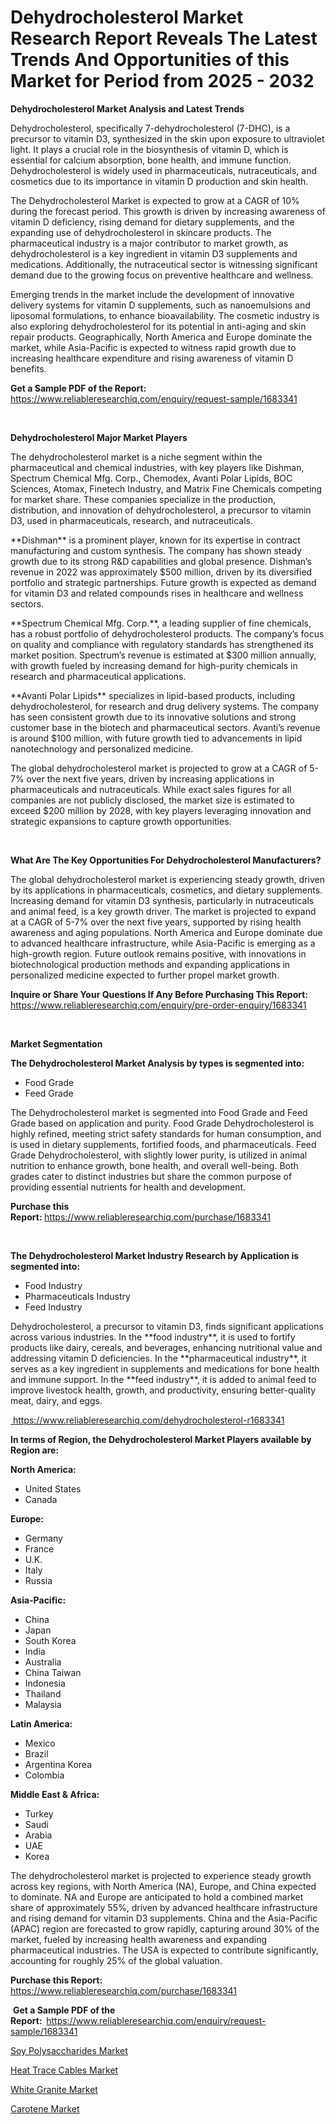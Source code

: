 <p><h1>Dehydrocholesterol Market Research Report Reveals The Latest Trends And Opportunities of this Market for Period from 2025 - 2032</h1></p><p><strong>Dehydrocholesterol Market Analysis and Latest Trends</strong></p>
<p><p>Dehydrocholesterol, specifically 7-dehydrocholesterol (7-DHC), is a precursor to vitamin D3, synthesized in the skin upon exposure to ultraviolet light. It plays a crucial role in the biosynthesis of vitamin D, which is essential for calcium absorption, bone health, and immune function. Dehydrocholesterol is widely used in pharmaceuticals, nutraceuticals, and cosmetics due to its importance in vitamin D production and skin health.</p><p>The Dehydrocholesterol Market is expected to grow at a CAGR of 10% during the forecast period. This growth is driven by increasing awareness of vitamin D deficiency, rising demand for dietary supplements, and the expanding use of dehydrocholesterol in skincare products. The pharmaceutical industry is a major contributor to market growth, as dehydrocholesterol is a key ingredient in vitamin D3 supplements and medications. Additionally, the nutraceutical sector is witnessing significant demand due to the growing focus on preventive healthcare and wellness.</p><p>Emerging trends in the market include the development of innovative delivery systems for vitamin D supplements, such as nanoemulsions and liposomal formulations, to enhance bioavailability. The cosmetic industry is also exploring dehydrocholesterol for its potential in anti-aging and skin repair products. Geographically, North America and Europe dominate the market, while Asia-Pacific is expected to witness rapid growth due to increasing healthcare expenditure and rising awareness of vitamin D benefits.</p></p>
<p><strong>Get a Sample PDF of the Report:&nbsp;</strong> <a href="https://www.reliableresearchiq.com/enquiry/request-sample/1683341?utm_campaign=1119&utm_medium=2&utm_source=Github&utm_content=ia&utm_term=25012025&utm_id=dehydrocholesterol">https://www.reliableresearchiq.com/enquiry/request-sample/1683341</a></p>
<p>&nbsp;</p>
<p><strong>Dehydrocholesterol Major Market Players</strong></p>
<p><p>The dehydrocholesterol market is a niche segment within the pharmaceutical and chemical industries, with key players like Dishman, Spectrum Chemical Mfg. Corp., Chemodex, Avanti Polar Lipids, BOC Sciences, Atomax, Finetech Industry, and Matrix Fine Chemicals competing for market share. These companies specialize in the production, distribution, and innovation of dehydrocholesterol, a precursor to vitamin D3, used in pharmaceuticals, research, and nutraceuticals.</p><p>**Dishman** is a prominent player, known for its expertise in contract manufacturing and custom synthesis. The company has shown steady growth due to its strong R&D capabilities and global presence. Dishman’s revenue in 2022 was approximately $500 million, driven by its diversified portfolio and strategic partnerships. Future growth is expected as demand for vitamin D3 and related compounds rises in healthcare and wellness sectors.</p><p>**Spectrum Chemical Mfg. Corp.**, a leading supplier of fine chemicals, has a robust portfolio of dehydrocholesterol products. The company’s focus on quality and compliance with regulatory standards has strengthened its market position. Spectrum’s revenue is estimated at $300 million annually, with growth fueled by increasing demand for high-purity chemicals in research and pharmaceutical applications.</p><p>**Avanti Polar Lipids** specializes in lipid-based products, including dehydrocholesterol, for research and drug delivery systems. The company has seen consistent growth due to its innovative solutions and strong customer base in the biotech and pharmaceutical sectors. Avanti’s revenue is around $100 million, with future growth tied to advancements in lipid nanotechnology and personalized medicine.</p><p>The global dehydrocholesterol market is projected to grow at a CAGR of 5-7% over the next five years, driven by increasing applications in pharmaceuticals and nutraceuticals. While exact sales figures for all companies are not publicly disclosed, the market size is estimated to exceed $200 million by 2028, with key players leveraging innovation and strategic expansions to capture growth opportunities.</p></p>
<p>&nbsp;</p>
<p><strong>What Are The Key Opportunities For Dehydrocholesterol Manufacturers?</strong></p>
<p><p>The global dehydrocholesterol market is experiencing steady growth, driven by its applications in pharmaceuticals, cosmetics, and dietary supplements. Increasing demand for vitamin D3 synthesis, particularly in nutraceuticals and animal feed, is a key growth driver. The market is projected to expand at a CAGR of 5-7% over the next five years, supported by rising health awareness and aging populations. North America and Europe dominate due to advanced healthcare infrastructure, while Asia-Pacific is emerging as a high-growth region. Future outlook remains positive, with innovations in biotechnological production methods and expanding applications in personalized medicine expected to further propel market growth.</p></p>
<p><strong>Inquire or Share Your Questions If Any Before Purchasing This Report:</strong> <a href="https://www.reliableresearchiq.com/enquiry/pre-order-enquiry/1683341?utm_campaign=1119&utm_medium=2&utm_source=Github&utm_content=ia&utm_term=25012025&utm_id=dehydrocholesterol">https://www.reliableresearchiq.com/enquiry/pre-order-enquiry/1683341</a></p>
<p>&nbsp;</p>
<p><strong>Market Segmentation</strong></p>
<p><strong>The Dehydrocholesterol Market Analysis by types is segmented into:</strong></p>
<p><ul><li>Food Grade</li><li>Feed Grade</li></ul></p>
<p><p>The Dehydrocholesterol market is segmented into Food Grade and Feed Grade based on application and purity. Food Grade Dehydrocholesterol is highly refined, meeting strict safety standards for human consumption, and is used in dietary supplements, fortified foods, and pharmaceuticals. Feed Grade Dehydrocholesterol, with slightly lower purity, is utilized in animal nutrition to enhance growth, bone health, and overall well-being. Both grades cater to distinct industries but share the common purpose of providing essential nutrients for health and development.</p></p>
<p><strong>Purchase this Report:&nbsp;</strong><a href="https://www.reliableresearchiq.com/purchase/1683341?utm_campaign=1119&utm_medium=2&utm_source=Github&utm_content=ia&utm_term=25012025&utm_id=dehydrocholesterol">https://www.reliableresearchiq.com/purchase/1683341</a></p>
<p>&nbsp;</p>
<p><strong>The Dehydrocholesterol Market Industry Research by Application is segmented into:</strong></p>
<p><ul><li>Food Industry</li><li>Pharmaceuticals Industry</li><li>Feed Industry</li></ul></p>
<p><p>Dehydrocholesterol, a precursor to vitamin D3, finds significant applications across various industries. In the **food industry**, it is used to fortify products like dairy, cereals, and beverages, enhancing nutritional value and addressing vitamin D deficiencies. In the **pharmaceutical industry**, it serves as a key ingredient in supplements and medications for bone health and immune support. In the **feed industry**, it is added to animal feed to improve livestock health, growth, and productivity, ensuring better-quality meat, dairy, and eggs.</p></p>
<p><a href="https://www.reliableresearchiq.com/dehydrocholesterol-r1683341?utm_campaign=1119&utm_medium=2&utm_source=Github&utm_content=ia&utm_term=25012025&utm_id=dehydrocholesterol">&nbsp;https://www.reliableresearchiq.com/dehydrocholesterol-r1683341</a></p>
<p><strong>In terms of Region, the Dehydrocholesterol Market Players available by Region are:</strong></p>
<p>
    <p> <strong> North America: </strong>
        <ul>
            <li>United States</li>
            <li>Canada</li>
        </ul>
        </p> 
    <p> <strong> Europe: </strong>
        <ul>
            <li>Germany</li>
            <li>France</li>
            <li>U.K.</li>
            <li>Italy</li>
            <li>Russia</li>
        </ul>
        </p> 
    <p> <strong> Asia-Pacific: </strong>
        <ul>
            <li>China</li>
            <li>Japan</li>
            <li>South Korea</li>
            <li>India</li>
            <li>Australia</li>
            <li>China Taiwan</li>
            <li>Indonesia</li>
            <li>Thailand</li>
            <li>Malaysia</li>
        </ul>
        </p> 
    <p> <strong> Latin America: </strong>
        <ul>
            <li>Mexico</li>
            <li>Brazil</li>
            <li>Argentina Korea</li>
            <li>Colombia</li>
        </ul>
        </p> 
    <p> <strong> Middle East & Africa: </strong>
        <ul>
            <li>Turkey</li>
            <li>Saudi</li>
            <li>Arabia</li>
            <li>UAE</li>
            <li>Korea</li>
        </ul>
    </p>
    </p>
<p><p>The dehydrocholesterol market is projected to experience steady growth across key regions, with North America (NA), Europe, and China expected to dominate. NA and Europe are anticipated to hold a combined market share of approximately 55%, driven by advanced healthcare infrastructure and rising demand for vitamin D3 supplements. China and the Asia-Pacific (APAC) region are forecasted to grow rapidly, capturing around 30% of the market, fueled by increasing health awareness and expanding pharmaceutical industries. The USA is expected to contribute significantly, accounting for roughly 25% of the global valuation.</p></p>
<p><strong>Purchase this Report: </strong><a href="https://www.reliableresearchiq.com/purchase/1683341?utm_campaign=1119&utm_medium=2&utm_source=Github&utm_content=ia&utm_term=25012025&utm_id=dehydrocholesterol">https://www.reliableresearchiq.com/purchase/1683341</a></p>
<p>&nbsp;<strong>Get a Sample PDF of the Report:&nbsp;&nbsp;</strong><a href="https://www.reliableresearchiq.com/enquiry/request-sample/1683341?utm_campaign=1119&utm_medium=2&utm_source=Github&utm_content=ia&utm_term=25012025&utm_id=dehydrocholesterol">https://www.reliableresearchiq.com/enquiry/request-sample/1683341</a></p>
<p><strong></strong></p>
<p><p><a href="https://github.com/salodipura00/Market-Research-Report-List-1/blob/main/soy-polysaccharides-market.md?utm_campaign=1119&utm_medium=2&utm_source=Github&utm_content=ia&utm_term=25012025&utm_id=dehydrocholesterol">Soy Polysaccharides Market</a></p><p><a href="https://github.com/viipposahko25/Market-Research-Report-List-1/blob/main/heat-trace-cables-market.md?utm_campaign=1119&utm_medium=2&utm_source=Github&utm_content=ia&utm_term=25012025&utm_id=dehydrocholesterol">Heat Trace Cables Market</a></p><p><a href="https://github.com/howdlecirone/Market-Research-Report-List-1/blob/main/white-granite-market.md?utm_campaign=1119&utm_medium=2&utm_source=Github&utm_content=ia&utm_term=25012025&utm_id=dehydrocholesterol">White Granite Market</a></p><p><a href="https://github.com/supicweg/Market-Research-Report-List-1/blob/main/carotene-market.md?utm_campaign=1119&utm_medium=2&utm_source=Github&utm_content=ia&utm_term=25012025&utm_id=dehydrocholesterol">Carotene Market</a></p></p>